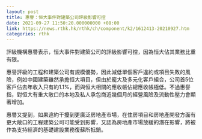 ```yaml
---
layout: post
title: 惠譽：恒大事件對建築公司評級影響可控
date: 2021-09-27 11:50:20.000000000 +08:00
link: https://news.rthk.hk/rthk/ch/component/k2/1612413-20210927.htm
categories: rthk
---
```


評級機構惠譽表示，恒大事件對建築公司的評級影響可控，因為恒大佔其業務比重有限。

惠譽評級的工程和建築公司有規模優勢，因此減低單個客戶違約或項目失敗的風險，例如中國建築雖然承擔恒大項目，但由於龐大及多元化客戶組合，公司首5位客戶佔去年收入只有約1.1%，而與恒大相關的應收帳佔總應收帳極低。不過惠譽指，對恒大有重大敞口的本地及私人承包商近幾個月的經營風險及流動性壓力會顯著增加。

惠譽又提到，如果違約干擾到更廣泛房地產市場，在住房項目和房地產開發方面有更大敞口的工程建築公司可能受到影響，又認為房地產市場放緩的潛在影響，將被作為支持經濟的基礎建設業務復蘇所抵銷。
